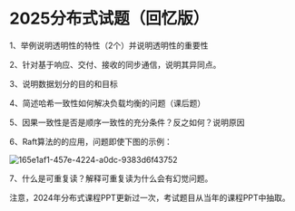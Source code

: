# 2025分布式试题（回忆版）

1、举例说明透明性的特性（2个）并说明透明性的重要性

2、针对基于响应、交付、接收的同步通信，说明其异同点。

3、说明数据划分的目的和目标

4、简述哈希一致性如何解决负载均衡的问题（课后题）

5、因果一致性是否是顺序一致性的充分条件？反之如何？说明原因

6、Raft算法的的应用，问题即使下图的示例：

![165e1af1-457e-4224-a0dc-9383d6f43752](C:\Users\SSRYa\AppData\Local\Temp\165e1af1-457e-4224-a0dc-9383d6f43752.png)

7、什么是可重复读？解释可重复读为什么会有幻觉问题。

注意，2024年分布式课程PPT更新过一次，考试题目从当年的课程PPT中抽取。